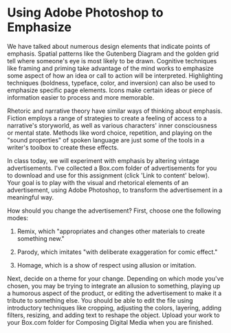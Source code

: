 # Using Adobe Photoshop to Emphasize

We have talked about numerous design elements that indicate points of emphasis. Spatial patterns like the Gutenberg Diagram and the golden grid tell where someone's eye is most likely to be drawn. Cognitive techniques like framing and priming take advantage of the mind works to emphasize some aspect of how an idea or call to action will be interpreted. Highlighting techniques (boldness, typeface, color, and inversion) can also be used to emphasize specific page elements. Icons make certain ideas or piece of information easier to process and more memorable.

Rhetoric and narrative theory have similar ways of thinking about emphasis. Fiction employs a range of strategies to create a feeling of access to a narrative's storyworld, as well as various characters' inner consciousness or mental state. Methods like word choice, repetition, and playing on the "sound  properties" of spoken language are just some of the tools in a writer's toolbox to create these effects.

In class today, we will experiment with emphasis by altering vintage advertisements. I've collected  a Box.com folder of advertisements for you to download and use for this assignment (click 'Link to content' below). Your goal is to play with the visual and rhetorical elements of an advertisement, using Adobe Photoshop, to transform the advertisement in a meaningful way. 

How should you change the advertisement? First, choose one the following modes:

1. Remix, which "appropriates and changes other materials to create something new." 

2. Parody, which imitates "with deliberate exaggeration for comic effect." 

3. Homage, which is a show of respect using allusion or imitation. 

Next, decide on a theme for your change. Depending on which mode you've chosen, you may be trying to integrate an allusion to something, playing up a humorous aspect of the product, or editing the advertisement to make it a tribute to something else. You should be able to edit the file using introductory techniques like cropping, adjusting the colors, layering, adding filters, resizing, and adding text to reshape the object. Upload your work to your Box.com folder for Composing Digital Media when you are finished.
